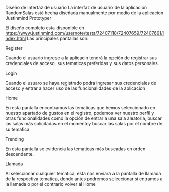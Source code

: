 Diseño de interfaz de usuario
La interfaz de usuario de la aplicación RandomSalas está hecha diseñada manualmente por medio de la aplicacion Justinmind Prototyper

El diseño completo esta disponible en https://www.justinmind.com/usernote/tests/72407118/72407659/72407661/index.html 
Las principales pantallas son:

Register

Cuando el usuario ingrese a la aplicacin tendrá la opción de registrar sus credenciales de acceso, sus tematicas preferidas y sus datos personales.

Login

Cuando el usuaro se haya registrado podrá ingresar sus credenciales de acceso y entrar a hacer uso de las funcionalidades de la aplicacion

Home

En esta pantalla encontramos las tematicas que hemos seleccionado en nuestro apartado de gustos en el registro, podemos ver nuestro perfil y otras funcionalidades como la
opción de entrar a una sala aleatoria, buscar las salas más solicitadas en el momentoy buscar las salas por el nombre de su tematica

Trending

En esta pantalla se evidencia las tematicas más buscadas en orden descendente.


Llamada

Al seleccionar cualquier tematica, esta nos enviará a la pantalla de llamada de la respectiva tematica, donde antes podremos seleccionar si entramos a la llamada o por
el contrario volver al Home

